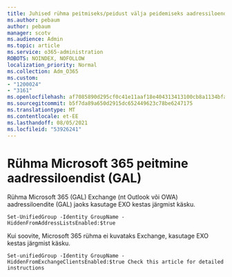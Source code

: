 ```yaml
---
title: Juhised rühma peitmiseks/peidust välja peidemiseks aadressiloendist
ms.author: pebaum
author: pebaum
manager: scotv
ms.audience: Admin
ms.topic: article
ms.service: o365-administration
ROBOTS: NOINDEX, NOFOLLOW
localization_priority: Normal
ms.collection: Adm_O365
ms.custom:
- "1200024"
- "3161"
ms.openlocfilehash: af7085890d295cf0c41e11aaf18e404313413100cb8a1134bfac051d5fa26996
ms.sourcegitcommit: b5f7da89a650d2915dc652449623c78be6247175
ms.translationtype: MT
ms.contentlocale: et-EE
ms.lasthandoff: 08/05/2021
ms.locfileid: "53926241"
---
```

# <a name="hide-microsoft-365-group-from-address-list-gal"></a>Rühma Microsoft 365 peitmine aadressiloendist (GAL)

Rühma Microsoft 365 (GAL) Exchange (nt Outlook või OWA) aadressiloendite (GAL) jaoks kasutage EXO kestas järgmist käsku.

`Set-UnifiedGroup -Identity GroupName -HiddenFromAddressListsEnabled:$true`

Kui soovite, Microsoft 365 rühma ei kuvataks Exchange, kasutage EXO kestas järgmist käsku.

`Set-unifiedGroup -Identity GroupName -HiddenFromExchangeClientsEnabled:$true
Check this article for detailed instructions`

